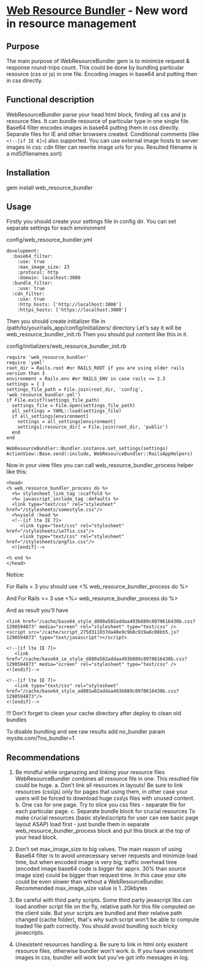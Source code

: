 [Web Resource Bundler](http://wrb.railsware.com/) - New word in resource management
============================================
Purpose
------------------
The main purpose of WebResourceBundler gem is to minimize request & response
round-trips count.  This could be done by bundling particular resource (css or js) in 
one file. Encoding images in base64 and putting then in css directly.

Functional description
----------------------
WebResourceBundler parse your head html block, finding all css and js resource 
files.
It can bundle resource of particular type in one single file. Base64 filter
encodes images in base64 putting them in css directly. Separate files for IE
and other browsers created. Conditional comments (like `<!--[if IE 6]>`) also
supported. You can use external image hosts to server images in css: 
cdn filter can rewrite image urls for you. Resulted filename is a md5(filenames.sort)

Installation
---------------------

   gem install web_resource_bundler

Usage
-------------------

Firstly you should create your settings file in config dir.
You can set separate settings for each environment

config/web_resource_bundler.yml

    development:
      :base64_filter:
        :use: true
        :max_image_size: 23
        :protocol: http
        :domain: localhost:3000
      :bundle_filter:
        :use: true
      :cdn_filter:
        :use: true
        :http_hosts: ['http://localhost:3000']
        :https_hosts: ['https://localhost:3000']

Then you should create initializer file in
/path/to/your/rails_app/config/initializers/ directory
Let's say it will be web_resource_bundler_init.rb
Then you should put content like this in it.

config/initializers/web_resource_bundler_init.rb

    require 'web_resource_bundler'
    require 'yaml'
    root_dir = Rails.root #or RAILS_ROOT if you are using older rails version than 3 
    environment = Rails.env #or RAILS_ENV in case rails <= 2.3
    settings = { }
    settings_file_path = File.join(root_dir, 'config', 'web_resource_bundler.yml')
    if File.exist?(settings_file_path)
      settings_file = File.open(settings_file_path)
      all_settings = YAML::load(settings_file)
      if all_settings[environment]
        settings = all_settings[environment]
        settings[:resource_dir] = File.join(root_dir, 'public')
      end
    end

    WebResourceBundler::Bundler.instance.set_settings(settings)
    ActionView::Base.send(:include, WebResourceBundler::RailsAppHelpers)

Now in your view files you can call web_resource_bundler_process helper like this:

    <head>
    <% web_resource_bundler_process do %>
      <%= stylesheet_link_tag :scaffold %>
      <%= javascript_include_tag :defaults %>
      <link type="text/css" rel="stylesheet" href="/stylesheets/somestyle.css"/>
      <%=yield :head %>
      <!--[if lte IE 7]>
         <link type="text/css" rel="stylesheet" href="/stylesheets/ie7fix.css"/>
         <link type="text/css" rel="stylesheet" href="/stylesheets/pngfix.css"/>
      <![endif]-->

    <% end %>
    </head>

Notice:

For Rails < 3
you should use <% web_resource_bundler_process do %>

And For Rails >= 3
use <%= web_resource_bundler_process do %>


And as result you'll have

    <link href="/cache/base64_style_d880a502addaa493b889c0970616430b.css?1290594873" media="screen" rel="stylesheet" type="text/css" />
    <script src="/cache/script_275d311037da40e9c9b8c919a8c08b55.js?1290594873" type="text/javascript"></script>

    <!--[if lte IE 7]>
       <link href="/cache/base64_ie_style_d880a502addaa493b889c0970616430b.css?1290594873" media="screen" rel="stylesheet" type="text/css" />
    <![endif]-->

    <!--[if lte IE 7]>
       <link type="text/css" rel="stylesheet" href="/cache/base64_style_ad801w02addaa493b889c0970616430b.css?1290594873"/>
    <![endif]-->

!!!
Don't forget to clean your cache directory after deploy to clean old bundles


To disable bundling and see raw results add no_bundler param
mysite.com/?no_bundler=1

Recommendations
--------------------

1. Be mindful while organazing and linking your resource files 
WebResourceBundler combines all resource file in one. This resulted file could be huge.
  a. Don't link all resources in layouts!
    Be sure to link resources (css\js) only for pages that using them, in other case your users will be forced
    to download huge css\js files with unused content.
  b. One css for one page.
    Try to slice you css files - separate file for each particular page.
  c. Separate bundle block for crucial resources
    To make crucial resources (basic styles\scripts for user can see basic page layout ASAP) load first - just bundle them in separate web_resource_bundler_process block and put this block at the top of your head block. 

2. Don't set max_image_size to big values. 
The main reason of using Base64 filter is to avoid unnecessary server requests and minimize load time,
but when encoded image is very big, traffic overhead time (encoded image base64 code is bigger for apprx. 30% than source image size) could be bigger than request time. In this case your site could be even slower than without a WebResourceBundler.
Recommended max_image_size value is 1..20kbytes

3. Be careful with third party scripts.
Some third party javascript libs can load another script file on the fly, relative path for this file computed
on the client side. But your scripts are bundled and their relative path changed (cache folder), that's why such script
won't be able to compute loaded file path correctly. You should avoid bundling such tricky javascripts.

4. Unexistent resources handling 
  a. Be sure to link in html only existent resource files, otherwise bundler won't work.
  b. If you have unexistent images in css, bundler will work but you've got info messages in log.
